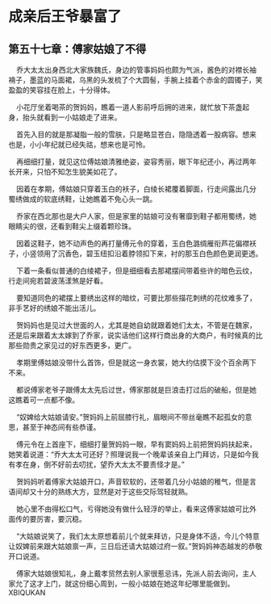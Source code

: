 # 成亲后王爷暴富了 
 ## 第五十七章：傅家姑娘了不得
     乔大太太出身西北大家族魏氏，身边的管事妈妈也颇为气派，酱色的对襟长袖褙子，墨蓝的马面裙，乌黑的头发梳了个大圆髻，手腕上挂着个赤金的圆镯子，笑盈盈的笑容挂在脸上，十分得体。

    小花厅坐着喝茶的贺妈妈，瞧着一道人影前呼后拥的进来，就忙放下茶盏起身，抬头就看到一小姑娘走了进来。

    首先入目的就是那凝脂一般的雪肤，只是略显苍白，隐隐透着一股病容。想来也是，小小年纪就已经失祜，想来也是可怜。

    再细细打量，就见这位傅姑娘清雅绝姿，姿容秀丽，眼下年纪还小，再过两年长开来，只怕不知怎生貌美如花了。

    因着在孝期，傅姑娘只穿着玉白的袄子，白绫长裙覆着脚面，行走间露出几分蜀绣做成的软底绣鞋，让她瞧着不免心头一跳。

    乔家在西北那也是大户人家，但是家里的姑娘可没有奢靡到鞋子都用蜀绣，她眼睛尖的很，还看到鞋尖上缀着颗珍珠。

    因着这鞋子，她不动声色的再打量傅元令的穿着，玉白色潞绸雁衔芦花偏襟袄子，小竖领用了沉香色，碧玉纽扣沿着脖领扣下来，衬的那玉白色颜色更润更透。

    下着一条看似普通的白绫裙子，但是细细看去那裙摆间带着些许的暗色云纹，行走间宛若碧波荡漾煞是好看。

    要知道同色的裙摆上要绣出这样的暗纹，可要比那些描花刺绣的花纹难多了，非手艺好的绣娘不能出活儿。

    贺妈妈也是见过大世面的人，尤其是她自幼就跟着她们太太，不管是在魏家，还是后来跟着太太嫁到了乔家，说实话他们这样行商出身的大商户，有时候真的比那些勋贵之家见过的好东西更多，更广。

    孝期里傅姑娘没带什么首饰，但是就这一身衣裳，她大约估摸下没个百余两下不来。

    都说傅家老爷子跟傅太太先后过世，傅家那就是巨浪击打过后的破船，但是她这瞧着可一点都不像。

    “奴婢给大姑娘请安。”贺妈妈上前屈膝行礼，眉眼间不带丝毫瞧不起孤女的意思，甚至于神态间有些恭谨。

    傅元令在上首座下，细细打量贺妈妈一眼，早有窦妈妈上前把贺妈妈扶起来，她笑着说道：“乔大太太可还好？照理说我一个晚辈该亲自上门拜访，只是如今我有孝在身，倒不好前去叨扰，望乔大太太不要责怪才是。”

    贺妈妈听着傅家大姑娘开口，声音软软的，还带着几分小姑娘的稚气，但是言语间却又十分的熟练大方，显然是对于这些交际驾轻就熟。

    她心里不由得松口气，亏得她没有做什么轻浮的举止，看来这傅家姑娘可比外面传的要厉害，要沉稳。

    “大姑娘说笑了，我们太太原想着前儿个就来拜访，只是身体不适，今儿个特意让奴婢前来跟大姑娘禀一声，三日后还请大姑娘过府一叙。”贺妈妈神态越发的恭敬开口说道。

    傅家大姑娘很知礼，身上戴孝贸然去别人家很惹忌讳，先派人前去询问，主人家允了这才上门，就这份细心周到，一般小姑娘在她这年纪哪里能做到。 
XBIQUKAN